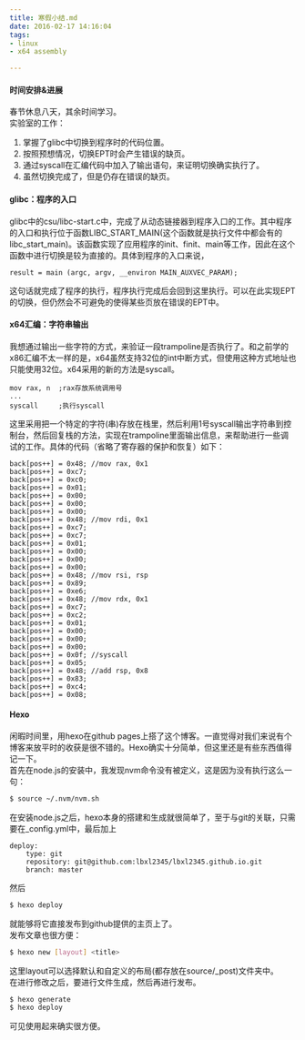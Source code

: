 ```yaml
---
title: 寒假小结.md
date: 2016-02-17 14:16:04
tags:
- linux
- x64 assembly

---
```

#### 时间安排&进展
春节休息八天，其余时间学习。  
实验室的工作：  
1. 掌握了glibc中切换到程序时的代码位置。  
2. 按照预想情况，切换EPT时会产生错误的缺页。  
3. 通过syscall在汇编代码中加入了输出语句，来证明切换确实执行了。  
4. 虽然切换完成了，但是仍存在错误的缺页。  

#### glibc：程序的入口
glibc中的csu/libc-start.c中，完成了从动态链接器到程序入口的工作。其中程序的入口和执行位于函数LIBC_START_MAIN(这个函数就是执行文件中都会有的libc_start_main)。该函数实现了应用程序的init、finit、main等工作，因此在这个函数中进行切换是较为直接的。具体到程序的入口来说，

	result = main (argc, argv, __environ MAIN_AUXVEC_PARAM);
	
这句话就完成了程序的执行，程序执行完成后会回到这里执行。可以在此实现EPT的切换，但仍然会不可避免的使得某些页放在错误的EPT中。

#### x64汇编：字符串输出
我想通过输出一些字符的方式，来验证一段trampoline是否执行了。和之前学的x86汇编不太一样的是，x64虽然支持32位的int中断方式，但使用这种方式地址也只能使用32位。x64采用的新的方法是syscall。

	mov rax, n	;rax存放系统调用号
	...
	syscall		;执行syscall
	
这里采用把一个特定的字符(串)存放在栈里，然后利用1号syscall输出字符串到控制台，然后回复栈的方法，实现在trampoline里面输出信息，来帮助进行一些调试的工作。具体的代码（省略了寄存器的保护和恢复）如下：

	back[pos++] = 0x48;	//mov rax, 0x1
	back[pos++] = 0xc7;
	back[pos++] = 0xc0;
	back[pos++] = 0x01;
	back[pos++] = 0x00;
	back[pos++] = 0x00;
	back[pos++] = 0x00;
	back[pos++] = 0x48;	//mov rdi, 0x1
	back[pos++] = 0xc7;
	back[pos++] = 0xc7;
	back[pos++] = 0x01;
	back[pos++] = 0x00;
	back[pos++] = 0x00;
	back[pos++] = 0x00;
	back[pos++] = 0x48;	//mov rsi, rsp
	back[pos++] = 0x89;
	back[pos++] = 0xe6;
	back[pos++] = 0x48;	//mov rdx, 0x1
	back[pos++] = 0xc7;
	back[pos++] = 0xc2;
	back[pos++] = 0x01;
	back[pos++] = 0x00;
	back[pos++] = 0x00;
	back[pos++] = 0x00;
	back[pos++] = 0x0f;	//syscall
	back[pos++] = 0x05;
	back[pos++] = 0x48;	//add rsp, 0x8
	back[pos++] = 0x83;
	back[pos++] = 0xc4;
	back[pos++] = 0x08;
	
#### Hexo
闲暇时间里，用hexo在github pages上搭了这个博客。一直觉得对我们来说有个博客来放平时的收获是很不错的。Hexo确实十分简单，但这里还是有些东西值得记一下。  
首先在node.js的安装中，我发现nvm命令没有被定义，这是因为没有执行这么一句：

``` bash
$ source ~/.nvm/nvm.sh
```  
在安装node.js之后，hexo本身的搭建和生成就很简单了，至于与git的关联，只需要在_config.yml中，最后加上

	deploy:
  		type: git
  		repository: git@github.com:lbxl2345/lbxl2345.github.io.git
  		branch: master
然后  
``` bash
$ hexo deploy
```  
就能够将它直接发布到github提供的主页上了。  
发布文章也很方便：  
``` bash
$ hexo new [layout] <title>
```  
这里layout可以选择默认和自定义的布局(都存放在source/_post)文件夹中。  
在进行修改之后，要进行文件生成，然后再进行发布。
``` bash
$ hexo generate
$ hexo deploy
```  
可见使用起来确实很方便。
